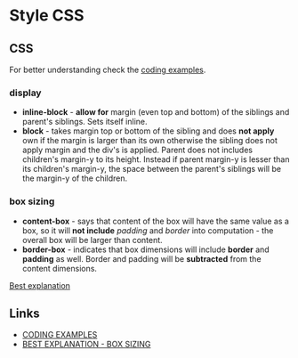 # Style CSS

## CSS

For better understanding check the [coding examples](https://jsfiddle.net/tosini13/29tkne8L/127/).

### display

- **inline-block** - **allow for** margin (even top and bottom) of the siblings and parent's siblings. Sets itself inline.
- **block** - takes margin top or bottom of the sibling and does **not apply** own if the margin is larger than its own otherwise the sibling does not apply margin and the div's is applied.
  Parent does not includes children's margin-y to its height. Instead if parent margin-y is lesser than its children's margin-y, the space between the parent's siblings will be the margin-y of the children.

### box sizing

- **content-box** - says that content of the box will have the same value as a box, so it will **not include** _padding_ and _border_ into computation - the overall box will be larger than content.
- **border-box** - indicates that box dimensions will include **border** and **padding** as well. Border and padding will be **subtracted** from the content dimensions.

[Best explanation](https://thisthat.dev/border-box-vs-content-box/#:~:text=In%20the%20content%20box%20model,same%20dimension%20as%20the%20element.&text=In%20the%20border%20box%20model,padding%20from%20the%20element's%20dimension.)

## Links

- [CODING EXAMPLES](https://jsfiddle.net/tosini13/29tkne8L/127/)
- [BEST EXPLANATION - BOX SIZING](https://thisthat.dev/border-box-vs-content-box/#:~:text=In%20the%20content%20box%20model,same%20dimension%20as%20the%20element.&text=In%20the%20border%20box%20model,padding%20from%20the%20element's%20dimension.)
